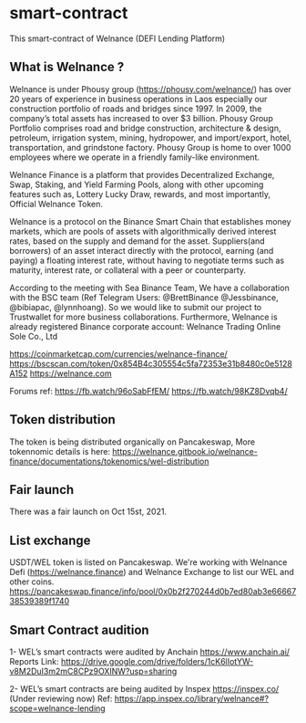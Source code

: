 # smart-contract
This smart-contract of Welnance (DEFI Lending Platform)

##  What is Welnance ?
Welnance is under Phousy group (https://phousy.com/welnance/) has over 20 years of experience in business operations in Laos especially our construction portfolio of roads and bridges since 1997. In 2009, the company’s total assets has increased to over $3 billion. Phousy Group Portfolio comprises road and bridge construction, architecture & design, petroleum, irrigation system, mining, hydropower, and import/export, hotel, transportation, and grindstone factory. Phousy Group is home to over 1000 employees where we operate in a friendly family-like environment.

Welnance Finance is a platform that provides Decentralized Exchange, Swap, Staking, and Yield Farming Pools, along with other upcoming features such as, Lottery Lucky Draw, rewards, and most importantly, Official Welnance Token.

Welnance is a protocol on the Binance Smart Chain that establishes money markets, which are pools of assets with algorithmically derived interest rates, based on the supply and demand for the asset. Suppliers(and borrowers) of an asset interact directly with the protocol, earning (and paying) a floating interest rate, without having to negotiate terms such as maturity, interest rate, or collateral with a peer or counterparty.

According to the meeting with Sea Binance Team, We have a collaboration with the BSC team (Ref Telegram Users: @BrettBinance @Jessbinance, @bibiapac, @lynnhoang). So we would like to submit our project to Trustwallet for more business collaborations. Furthermore, Welnance is already registered Binance corporate account: Welnance Trading Online Sole Co., Ltd

https://coinmarketcap.com/currencies/welnance-finance/
https://bscscan.com/token/0x854B4c305554c5fa72353e31b8480c0e5128A152
https://welnance.com

Forums ref: https://fb.watch/96oSabFfEM/
                   https://fb.watch/98KZ8Dvqb4/


## Token distribution
The token is being distributed organically on Pancakeswap, More tokennomic details is here:  https://welnance.gitbook.io/welnance-finance/documentations/tokenomics/wel-distribution

## Fair launch 
There was a fair launch on Oct 15st, 2021.

## List exchange
USDT/WEL token is listed on Pancakeswap. We're working with Welnance Defi (https://welnance.finance) and Welnance Exchange to list our WEL and other coins.
https://pancakeswap.finance/info/pool/0x0b2f270244d0b7ed80ab3e6666738539389f1740


## Smart Contract audition
1- WEL’s smart contracts were audited by Anchain https://www.anchain.ai/ 
Reports Link: https://drive.google.com/drive/folders/1cK6lIotYW-v8M2DuI3m2mC8CPz9OXINW?usp=sharing

2- WEL’s smart contracts are being audited by Inspex https://inspex.co/ (Under reviewing now)
Ref: https://app.inspex.co/library/welnance#?scope=welnance-lending
